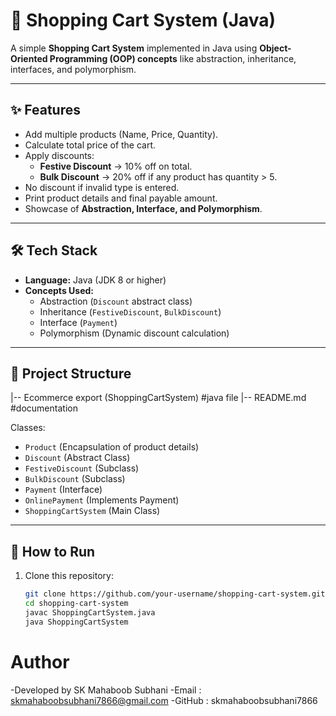 # 🛒 Shopping Cart System (Java)

A simple **Shopping Cart System** implemented in Java using **Object-Oriented Programming (OOP) concepts** like abstraction, inheritance, interfaces, and polymorphism.

---

## ✨ Features
- Add multiple products (Name, Price, Quantity).
- Calculate total price of the cart.
- Apply discounts:
  - **Festive Discount** → 10% off on total.
  - **Bulk Discount** → 20% off if any product has quantity > 5.
- No discount if invalid type is entered.
- Print product details and final payable amount.
- Showcase of **Abstraction, Interface, and Polymorphism**.

---

## 🛠️ Tech Stack
- **Language:** Java (JDK 8 or higher)
- **Concepts Used:**  
  - Abstraction (`Discount` abstract class)  
  - Inheritance (`FestiveDiscount`, `BulkDiscount`)  
  - Interface (`Payment`)  
  - Polymorphism (Dynamic discount calculation)

---

## 📂 Project Structure
|-- Ecommerce export (ShoppingCartSystem) #java file
|-- README.md                             #documentation


Classes:
- `Product` (Encapsulation of product details)
- `Discount` (Abstract Class)
- `FestiveDiscount` (Subclass)
- `BulkDiscount` (Subclass)
- `Payment` (Interface)
- `OnlinePayment` (Implements Payment)
- `ShoppingCartSystem` (Main Class)

---

## 🚀 How to Run
1. Clone this repository:
   ```bash
   git clone https://github.com/your-username/shopping-cart-system.git
   cd shopping-cart-system
   javac ShoppingCartSystem.java
   java ShoppingCartSystem

# Author 
-Developed by SK Mahaboob Subhani
-Email : skmahaboobsubhani7866@gmail.com
-GitHub : skmahaboobsubhani7866